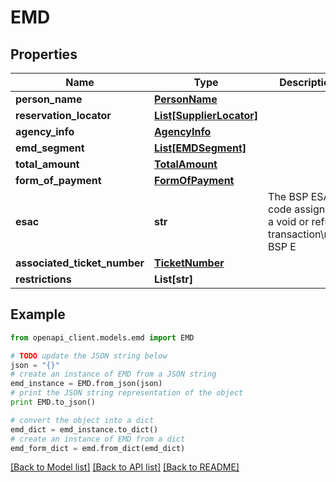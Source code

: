 # EMD


## Properties
Name | Type | Description | Notes
------------ | ------------- | ------------- | -------------
**person_name** | [**PersonName**](PersonName.md) |  | 
**reservation_locator** | [**List[SupplierLocator]**](SupplierLocator.md) |  | [optional] 
**agency_info** | [**AgencyInfo**](AgencyInfo.md) |  | 
**emd_segment** | [**List[EMDSegment]**](EMDSegment.md) |  | 
**total_amount** | [**TotalAmount**](TotalAmount.md) |  | [optional] 
**form_of_payment** | [**FormOfPayment**](FormOfPayment.md) |  | 
**esac** | **str** | The BSP ESAC code assign for a void or refund transaction\\nThe BSP E | [optional] 
**associated_ticket_number** | [**TicketNumber**](TicketNumber.md) |  | [optional] 
**restrictions** | **List[str]** |  | [optional] 

## Example

```python
from openapi_client.models.emd import EMD

# TODO update the JSON string below
json = "{}"
# create an instance of EMD from a JSON string
emd_instance = EMD.from_json(json)
# print the JSON string representation of the object
print EMD.to_json()

# convert the object into a dict
emd_dict = emd_instance.to_dict()
# create an instance of EMD from a dict
emd_form_dict = emd.from_dict(emd_dict)
```
[[Back to Model list]](../README.md#documentation-for-models) [[Back to API list]](../README.md#documentation-for-api-endpoints) [[Back to README]](../README.md)


